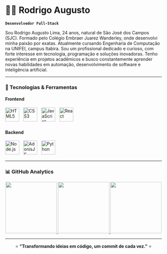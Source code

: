 # 🧑‍💻 Rodrigo Augusto 

**`Desenvolvedor Full-Stack`**

Sou Rodrigo Augusto Lima, 24 anos, natural de São José dos Campos (SJC). Formado pelo Colégio Embraer Juarez Wanderley, onde desenvolvi minha paixão por exatas. Atualmente cursando Engenharia de Computação na UNIFEI, campus Itabira. Sou um profissional dedicado e curioso, com forte interesse em tecnologia, programação e soluções inovadoras. Tenho experiência em projetos acadêmicos e busco constantemente aprender novas habilidades em automação, desenvolvimento de software e inteligência artificial.

---

### 🚀 Tecnologias & Ferramentas

#### **Frontend**
<img align="left" alt="HTML5" title="HTML5" width="45px" style="padding-right: 10px;" src="https://cdn.jsdelivr.net/gh/devicons/devicon@latest/icons/html5/html5-original.svg" />
<img align="left" alt="CSS3" title="CSS3" width="45px" style="padding-right: 10px;" src="https://cdn.jsdelivr.net/gh/devicons/devicon@latest/icons/css3/css3-original.svg" />
<img align="left" alt="JavaScript" title="JavaScript" width="45px" style="padding-right: 10px;" src="https://cdn.jsdelivr.net/gh/devicons/devicon@latest/icons/javascript/javascript-original.svg" />
<img align="left" alt="React" title="React" width="45px" style="padding-right: 10px;" src="https://cdn.jsdelivr.net/gh/devicons/devicon@latest/icons/react/react-original.svg" />
<br/>
<br/>
<br/>

#### **Backend**
<img align="left" alt="Node.js" title="Node.js" width="45px" style="padding-right: 10px;" src="https://cdn.jsdelivr.net/gh/devicons/devicon@latest/icons/nodejs/nodejs-original.svg" />
<img align="left" alt="AdonisJS" title="AdonisJS" width="45px" style="padding-right: 10px;" src="https://cdn.jsdelivr.net/gh/devicons/devicon@latest/icons/adonisjs/adonisjs-original.svg" />
<img align="left" alt="Python" title="Python" width="45px" style="padding-right: 10px;" src="https://cdn.jsdelivr.net/gh/devicons/devicon@latest/icons/python/python-original.svg" />
<br/>
<br/>
<br/>

---

### 📊 GitHub Analytics

<div align="center">

<a href="https://github.com/RodrigoLima30">
  <img height="165em" src="https://github-readme-stats.vercel.app/api?username=RodrigoLima30&show_icons=true&theme=radical&hide_border=true&bg_color=0D1117&title_color=58A6FF&icon_color=1F6FEB" />
  <img height="165em" src="https://github-readme-stats.vercel.app/api/top-langs/?username=RodrigoLima30&theme=radical&layout=compact&hide_border=true&bg_color=0D1117&title_color=58A6FF&langs_count=6" />
</a>

<img height="165em" src="https://github-readme-streak-stats.herokuapp.com/?user=RodrigoLima30&theme=radical&hide_border=true&background=0D1117" />

</div>

---

<div align="center">

⭐ **"Transformando ideias em código, um commit de cada vez."** ⭐

</div>
